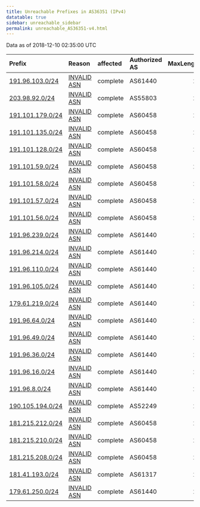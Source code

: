 ```yaml
---
title: Unreachable Prefixes in AS36351 (IPv4)
datatable: true
sidebar: unreachable_sidebar
permalink: unreachable_AS36351-v4.html
---
```


Data as of 2018-12-10 02:35:00 UTC


<div class="datatable-begin"></div>

| Prefix                                                     | Reason                                                                                                  | affected   | Authorized AS   |   MaxLength | Anchor                                         |   unreachable /24s |
|:-----------------------------------------------------------|:--------------------------------------------------------------------------------------------------------|:-----------|:----------------|------------:|:-----------------------------------------------|-------------------:|
| [191.96.103.0/24](https://stat.ripe.net/191.96.103.0/24)   | [INVALID ASN](https://rpki-validator.ripe.net/announcement-preview?asn=AS36351&prefix=191.96.103.0/24)  | complete   | AS61440         |          24 | [LACNIC](unreachable_LACNIC_RPKI_Root-v4.html) |                  1 |
| [203.98.92.0/24](https://stat.ripe.net/203.98.92.0/24)     | [INVALID ASN](https://rpki-validator.ripe.net/announcement-preview?asn=AS36351&prefix=203.98.92.0/24)   | complete   | AS55803         |          24 | [APNIC](unreachable_APNIC_RPKI_Root-v4.html)   |                  1 |
| [191.101.179.0/24](https://stat.ripe.net/191.101.179.0/24) | [INVALID ASN](https://rpki-validator.ripe.net/announcement-preview?asn=AS36351&prefix=191.101.179.0/24) | complete   | AS60458         |          24 | [LACNIC](unreachable_LACNIC_RPKI_Root-v4.html) |                  1 |
| [191.101.135.0/24](https://stat.ripe.net/191.101.135.0/24) | [INVALID ASN](https://rpki-validator.ripe.net/announcement-preview?asn=AS36351&prefix=191.101.135.0/24) | complete   | AS60458         |          24 | [LACNIC](unreachable_LACNIC_RPKI_Root-v4.html) |                  1 |
| [191.101.128.0/24](https://stat.ripe.net/191.101.128.0/24) | [INVALID ASN](https://rpki-validator.ripe.net/announcement-preview?asn=AS36351&prefix=191.101.128.0/24) | complete   | AS60458         |          24 | [LACNIC](unreachable_LACNIC_RPKI_Root-v4.html) |                  1 |
| [191.101.59.0/24](https://stat.ripe.net/191.101.59.0/24)   | [INVALID ASN](https://rpki-validator.ripe.net/announcement-preview?asn=AS36351&prefix=191.101.59.0/24)  | complete   | AS60458         |          24 | [LACNIC](unreachable_LACNIC_RPKI_Root-v4.html) |                  1 |
| [191.101.58.0/24](https://stat.ripe.net/191.101.58.0/24)   | [INVALID ASN](https://rpki-validator.ripe.net/announcement-preview?asn=AS36351&prefix=191.101.58.0/24)  | complete   | AS60458         |          24 | [LACNIC](unreachable_LACNIC_RPKI_Root-v4.html) |                  1 |
| [191.101.57.0/24](https://stat.ripe.net/191.101.57.0/24)   | [INVALID ASN](https://rpki-validator.ripe.net/announcement-preview?asn=AS36351&prefix=191.101.57.0/24)  | complete   | AS60458         |          24 | [LACNIC](unreachable_LACNIC_RPKI_Root-v4.html) |                  1 |
| [191.101.56.0/24](https://stat.ripe.net/191.101.56.0/24)   | [INVALID ASN](https://rpki-validator.ripe.net/announcement-preview?asn=AS36351&prefix=191.101.56.0/24)  | complete   | AS60458         |          24 | [LACNIC](unreachable_LACNIC_RPKI_Root-v4.html) |                  1 |
| [191.96.239.0/24](https://stat.ripe.net/191.96.239.0/24)   | [INVALID ASN](https://rpki-validator.ripe.net/announcement-preview?asn=AS36351&prefix=191.96.239.0/24)  | complete   | AS61440         |          24 | [LACNIC](unreachable_LACNIC_RPKI_Root-v4.html) |                  1 |
| [191.96.214.0/24](https://stat.ripe.net/191.96.214.0/24)   | [INVALID ASN](https://rpki-validator.ripe.net/announcement-preview?asn=AS36351&prefix=191.96.214.0/24)  | complete   | AS61440         |          24 | [LACNIC](unreachable_LACNIC_RPKI_Root-v4.html) |                  1 |
| [191.96.110.0/24](https://stat.ripe.net/191.96.110.0/24)   | [INVALID ASN](https://rpki-validator.ripe.net/announcement-preview?asn=AS36351&prefix=191.96.110.0/24)  | complete   | AS61440         |          24 | [LACNIC](unreachable_LACNIC_RPKI_Root-v4.html) |                  1 |
| [191.96.105.0/24](https://stat.ripe.net/191.96.105.0/24)   | [INVALID ASN](https://rpki-validator.ripe.net/announcement-preview?asn=AS36351&prefix=191.96.105.0/24)  | complete   | AS61440         |          24 | [LACNIC](unreachable_LACNIC_RPKI_Root-v4.html) |                  1 |
| [179.61.219.0/24](https://stat.ripe.net/179.61.219.0/24)   | [INVALID ASN](https://rpki-validator.ripe.net/announcement-preview?asn=AS36351&prefix=179.61.219.0/24)  | complete   | AS61440         |          24 | [LACNIC](unreachable_LACNIC_RPKI_Root-v4.html) |                  1 |
| [191.96.64.0/24](https://stat.ripe.net/191.96.64.0/24)     | [INVALID ASN](https://rpki-validator.ripe.net/announcement-preview?asn=AS36351&prefix=191.96.64.0/24)   | complete   | AS61440         |          24 | [LACNIC](unreachable_LACNIC_RPKI_Root-v4.html) |                  1 |
| [191.96.49.0/24](https://stat.ripe.net/191.96.49.0/24)     | [INVALID ASN](https://rpki-validator.ripe.net/announcement-preview?asn=AS36351&prefix=191.96.49.0/24)   | complete   | AS61440         |          24 | [LACNIC](unreachable_LACNIC_RPKI_Root-v4.html) |                  1 |
| [191.96.36.0/24](https://stat.ripe.net/191.96.36.0/24)     | [INVALID ASN](https://rpki-validator.ripe.net/announcement-preview?asn=AS36351&prefix=191.96.36.0/24)   | complete   | AS61440         |          24 | [LACNIC](unreachable_LACNIC_RPKI_Root-v4.html) |                  1 |
| [191.96.16.0/24](https://stat.ripe.net/191.96.16.0/24)     | [INVALID ASN](https://rpki-validator.ripe.net/announcement-preview?asn=AS36351&prefix=191.96.16.0/24)   | complete   | AS61440         |          24 | [LACNIC](unreachable_LACNIC_RPKI_Root-v4.html) |                  1 |
| [191.96.8.0/24](https://stat.ripe.net/191.96.8.0/24)       | [INVALID ASN](https://rpki-validator.ripe.net/announcement-preview?asn=AS36351&prefix=191.96.8.0/24)    | complete   | AS61440         |          24 | [LACNIC](unreachable_LACNIC_RPKI_Root-v4.html) |                  1 |
| [190.105.194.0/24](https://stat.ripe.net/190.105.194.0/24) | [INVALID ASN](https://rpki-validator.ripe.net/announcement-preview?asn=AS36351&prefix=190.105.194.0/24) | complete   | AS52249         |          24 | [LACNIC](unreachable_LACNIC_RPKI_Root-v4.html) |                  1 |
| [181.215.212.0/24](https://stat.ripe.net/181.215.212.0/24) | [INVALID ASN](https://rpki-validator.ripe.net/announcement-preview?asn=AS36351&prefix=181.215.212.0/24) | complete   | AS60458         |          24 | [LACNIC](unreachable_LACNIC_RPKI_Root-v4.html) |                  1 |
| [181.215.210.0/24](https://stat.ripe.net/181.215.210.0/24) | [INVALID ASN](https://rpki-validator.ripe.net/announcement-preview?asn=AS36351&prefix=181.215.210.0/24) | complete   | AS60458         |          24 | [LACNIC](unreachable_LACNIC_RPKI_Root-v4.html) |                  1 |
| [181.215.208.0/24](https://stat.ripe.net/181.215.208.0/24) | [INVALID ASN](https://rpki-validator.ripe.net/announcement-preview?asn=AS36351&prefix=181.215.208.0/24) | complete   | AS60458         |          24 | [LACNIC](unreachable_LACNIC_RPKI_Root-v4.html) |                  1 |
| [181.41.193.0/24](https://stat.ripe.net/181.41.193.0/24)   | [INVALID ASN](https://rpki-validator.ripe.net/announcement-preview?asn=AS36351&prefix=181.41.193.0/24)  | complete   | AS61317         |          24 | [LACNIC](unreachable_LACNIC_RPKI_Root-v4.html) |                  1 |
| [179.61.250.0/24](https://stat.ripe.net/179.61.250.0/24)   | [INVALID ASN](https://rpki-validator.ripe.net/announcement-preview?asn=AS36351&prefix=179.61.250.0/24)  | complete   | AS61440         |          24 | [LACNIC](unreachable_LACNIC_RPKI_Root-v4.html) |                  1 |

<div class="datatable-end"></div>